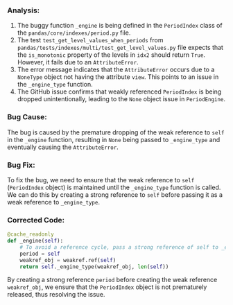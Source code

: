 ### Analysis:
1. The buggy function `_engine` is being defined in the `PeriodIndex` class of the `pandas/core/indexes/period.py` file.
2. The test `test_get_level_values_when_periods` from `pandas/tests/indexes/multi/test_get_level_values.py` file expects that the `is_monotonic` property of the levels in `idx2` should return `True`. However, it fails due to an `AttributeError`.
3. The error message indicates that the `AttributeError` occurs due to a `NoneType` object not having the attribute `view`. This points to an issue in the `_engine_type` function.
4. The GitHub issue confirms that weakly referenced `PeriodIndex` is being dropped unintentionally, leading to the `None` object issue in `PeriodEngine`.

### Bug Cause:
The bug is caused by the premature dropping of the weak reference to `self` in the `_engine` function, resulting in `None` being passed to `_engine_type` and eventually causing the `AttributeError`.

### Bug Fix:
To fix the bug, we need to ensure that the weak reference to `self` (`PeriodIndex` object) is maintained until the `_engine_type` function is called. We can do this by creating a strong reference to `self` before passing it as a weak reference to `_engine_type`.

### Corrected Code:
```python
@cache_readonly
def _engine(self):
    # To avoid a reference cycle, pass a strong reference of self to _engine_type.
    period = self
    weakref_obj = weakref.ref(self)
    return self._engine_type(weakref_obj, len(self))
```

By creating a strong reference `period` before creating the weak reference `weakref_obj`, we ensure that the `PeriodIndex` object is not prematurely released, thus resolving the issue.